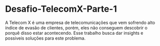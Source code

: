 # Desafio-TelecomX-Parte-1

A Telecom X é uma empresa de telecomunicações que vem sofrendo alto índice de evasão de clientes, porém, eles não conseguem descobrir o porquê disso estar acontecendo. Esse trabalho busca dar insights e possiveis soluções para este problema.
